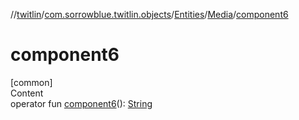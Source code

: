 //[twitlin](../../../index.md)/[com.sorrowblue.twitlin.objects](../../index.md)/[Entities](../index.md)/[Media](index.md)/[component6](component6.md)



# component6  
[common]  
Content  
operator fun [component6](component6.md)(): [String](https://kotlinlang.org/api/latest/jvm/stdlib/kotlin/-string/index.html)  



